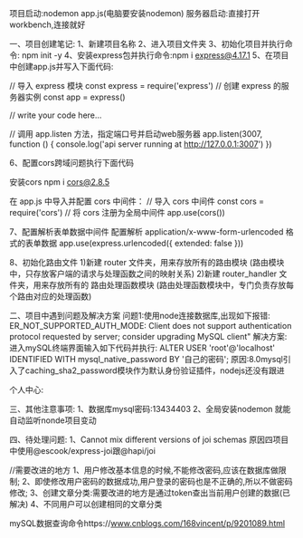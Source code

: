 项目启动:nodemon app.js(电脑要安装nodemon)
服务器启动:直接打开workbench,连接就好

一、项目创建笔记:
1、新建项目名称
2、进入项目文件夹
3、初始化项目并执行命令: npm init -y
4、安装express包并执行命令:npm i express@4.17.1
5、在项目中创建app.js并写入下面代码:

// 导入 express 模块
const express = require('express')
// 创建 express 的服务器实例
const app = express()

// write your code here...

// 调用 app.listen 方法，指定端口号并启动web服务器
app.listen(3007, function () {
  console.log('api server running at http://127.0.0.1:3007')
})

6、配置cors跨域问题执行下面代码

安装cors
npm i cors@2.8.5

在 app.js 中导入并配置 cors 中间件：
// 导入 cors 中间件
const cors = require('cors')
// 将 cors 注册为全局中间件
app.use(cors())

7、配置解析表单数据中间件
配置解析 application/x-www-form-urlencoded 格式的表单数据
app.use(express.urlencoded({ extended: false }))

8、初始化路由文件
1)新建 router 文件夹，用来存放所有的路由模块
(路由模块中，只存放客户端的请求与处理函数之间的映射关系)
2)新建 router_handler 文件夹，用来存放所有的 路由处理函数模块
(路由处理函数模块中，专门负责存放每个路由对应的处理函数)


二、项目中遇到问题及解决方案
问题1:使用node连接数据库,出现如下报错:
  ER_NOT_SUPPORTED_AUTH_MODE: Client does not support authentication protocol requested by server; consider upgrading MySQL client"
  解决方案:进入mySQL终端界面输入如下代码并执行:
  ALTER USER 'root'@'localhost' IDENTIFIED WITH mysql_native_password BY '自己的密码';
  原因:8.0mysql引入了caching_sha2_password模块作为默认身份验证插件，nodejs还没有跟进


个人中心:




三、其他注意事项:
1、数据库mysql密码:13434403
2、全局安装nodemon 就能自动监听nonde项目变动

四、待处理问题:
1、Cannot mix different versions of joi schemas
原因四项目中使用@escook/express-joi跟@hapi/joi


//需要改进的地方
1、用户修改基本信息的时候,不能修改密码,应该在数据库做限制;
2、即使修改用户密码的数据成功,用户登录的密码也是不正确的,所以不做密码修改;
3、创建文章分类:需要改进的地方是通过token查出当前用户创建的数据(已解决)
4、不同用户可以创建相同的文章分类

mySQL数据查询命令https://www.cnblogs.com/168vincent/p/9201089.html